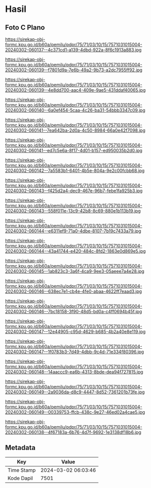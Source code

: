 # Hasil

## Foto C Plano

https://sirekap-obj-formc.kpu.go.id/b60a/pemilu/pdpr/75/71/03/10/15/7571031015004-20240302-060137--4c371cd1-a139-4dbd-922a-8f6c1913a883.jpg

https://sirekap-obj-formc.kpu.go.id/b60a/pemilu/pdpr/75/71/03/10/15/7571031015004-20240302-060139--f7801d9a-7e6b-49a2-9b73-a2dc7955ff92.jpg

https://sirekap-obj-formc.kpu.go.id/b60a/pemilu/pdpr/75/71/03/10/15/7571031015004-20240302-060139--4e8dd700-aac4-409e-9ae5-431ddaf40065.jpg

https://sirekap-obj-formc.kpu.go.id/b60a/pemilu/pdpr/75/71/03/10/15/7571031015004-20240302-060140--6a0ef454-5caa-4c26-ba31-54bbb3347c09.jpg

https://sirekap-obj-formc.kpu.go.id/b60a/pemilu/pdpr/75/71/03/10/15/7571031015004-20240302-060141--7ea642ba-2d0a-4c50-8984-66a0e42f7098.jpg

https://sirekap-obj-formc.kpu.go.id/b60a/pemilu/pdpr/75/71/03/10/15/7571031015004-20240302-060141--ed7c5e6a-8f17-4d01-b157-ed950035b2d0.jpg

https://sirekap-obj-formc.kpu.go.id/b60a/pemilu/pdpr/75/71/03/10/15/7571031015004-20240302-060142--7a5583b1-6401-4b5e-804a-9e2c00fcbb68.jpg

https://sirekap-obj-formc.kpu.go.id/b60a/pemilu/pdpr/75/71/03/10/15/7571031015004-20240302-060143--f425d2a4-dec9-467e-96b7-febe1fa925b3.jpg

https://sirekap-obj-formc.kpu.go.id/b60a/pemilu/pdpr/75/71/03/10/15/7571031015004-20240302-060143--558f011e-13c9-42b8-8c69-880e1b113b19.jpg

https://sirekap-obj-formc.kpu.go.id/b60a/pemilu/pdpr/75/71/03/10/15/7571031015004-20240302-060144--e6311ef9-71a0-4dbe-8107-7b19c7433a79.jpg

https://sirekap-obj-formc.kpu.go.id/b60a/pemilu/pdpr/75/71/03/10/15/7571031015004-20240302-060144--43a41744-e420-484c-8fd2-1863e0d869e5.jpg

https://sirekap-obj-formc.kpu.go.id/b60a/pemilu/pdpr/75/71/03/10/15/7571031015004-20240302-060145--1ab823c3-3a6f-4ca9-9ee3-05aeee7a4e28.jpg

https://sirekap-obj-formc.kpu.go.id/b60a/pemilu/pdpr/75/71/03/10/15/7571031015004-20240302-060146--638ec7e1-cb4e-4fe0-abaa-4622ff7eaad3.jpg

https://sirekap-obj-formc.kpu.go.id/b60a/pemilu/pdpr/75/71/03/10/15/7571031015004-20240302-060146--7bc18158-3f90-48d5-bd0a-c4ff0694b45f.jpg

https://sirekap-obj-formc.kpu.go.id/b60a/pemilu/pdpr/75/71/03/10/15/7571031015004-20240302-060147--12e44905-c95d-4629-b685-4b2a40e8e119.jpg

https://sirekap-obj-formc.kpu.go.id/b60a/pemilu/pdpr/75/71/03/10/15/7571031015004-20240302-060147--1f0783b3-7d49-4dbb-9c4d-71e334f80396.jpg

https://sirekap-obj-formc.kpu.go.id/b60a/pemilu/pdpr/75/71/03/10/15/7571031015004-20240302-060148--14aaccc9-ea6b-4313-8bde-dea94f727815.jpg

https://sirekap-obj-formc.kpu.go.id/b60a/pemilu/pdpr/75/71/03/10/15/7571031015004-20240302-060149--2a9036da-d8c9-4447-8d52-7361201b73fe.jpg

https://sirekap-obj-formc.kpu.go.id/b60a/pemilu/pdpr/75/71/03/10/15/7571031015004-20240302-060149--00339753-ffcb-438c-9e27-46ed02a4cae5.jpg

https://sirekap-obj-formc.kpu.go.id/b60a/pemilu/pdpr/75/71/03/10/15/7571031015004-20240302-060138--4f67183a-6b76-4d7f-9692-1e3138df18b6.jpg


## Metadata

| Key        | Value               |
| ---------- | ------------------- |
| Time Stamp | 2024-03-02 06:03:46 |
| Kode Dapil | 7501                |



